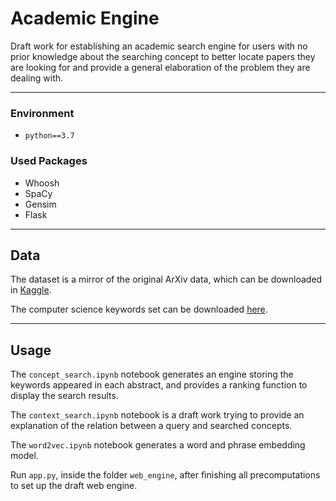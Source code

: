 # Academic Engine
Draft work for establishing an academic search engine for users with no prior knowledge about the searching concept to better locate papers they are looking for and provide a general elaboration of the problem they are dealing with.
***

### Environment
- `python==3.7`
### Used Packages
- Whoosh
- SpaCy
- Gensim
- Flask
***

## Data
The dataset is a mirror of the original ArXiv data, which can be downloaded in [Kaggle](https://www.kaggle.com/Cornell-University/arxiv).

The computer science keywords set can be downloaded [here](https://drive.google.com/file/d/1edIDjsOCUi3htZbAk2ePL-6lCBn-M4s3/view?usp=sharing).
***

## Usage
The `concept_search.ipynb` notebook generates an engine storing the keywords appeared in each abstract, and provides a ranking function to display the search results.

The `context_search.ipynb` notebook is a draft work trying to provide an explanation of the relation between a query and searched concepts.

The `word2vec.ipynb` notebook generates a word and phrase embedding model.

Run `app.py`, inside the folder `web_engine`, after finishing all precomputations to set up the draft web engine.